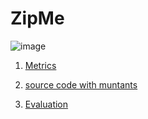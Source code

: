 # ZipMe

![image](https://raw.githubusercontent.com/test4cc/vamos2020/master/featureModel/ArgoUML.JPG)

1. [Metrics](https://github.com/test4cc/vamos2020/blob/master/metrics/Zipme.csv)
 
2. [source code with muntants](https://github.com/test4cc/vamos2020/tree/master/dataset_with_mutant/zipme)

3. [Evaluation](https://github.com/test4cc/vamos2020/tree/master/workspace_IncLing/zipme)
